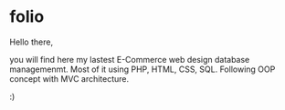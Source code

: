 # folio

Hello there,

you will find here my lastest E-Commerce web design database managemenmt.
Most of it using PHP, HTML, CSS, SQL.
Following OOP concept with MVC architecture.

:)